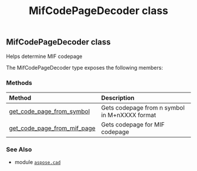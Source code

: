 ﻿---
title: MifCodePageDecoder class
second_title: Aspose.CAD for Python via .NET API References
description: 
type: docs
weight: 380
url: /python-net/aspose.cad/mifcodepagedecoder/
is_root: false
---

## MifCodePageDecoder class

Helps determine MIF codepage



The MifCodePageDecoder type exposes the following members:

### Methods
| Method | Description |
| :- | :- |
| [get_code_page_from_symbol](/cad/python-net/aspose.cad/mifcodepagedecoder/get_code_page_from_symbol/#str) | Gets codepage from n symbol in M+nXXXX format |
| [get_code_page_from_mif_page](/cad/python-net/aspose.cad/mifcodepagedecoder/get_code_page_from_mif_page/#aspose.cad.MifCodePages) | Gets codepage for MIF codepage |



### See Also
* module [`aspose.cad`](..)
